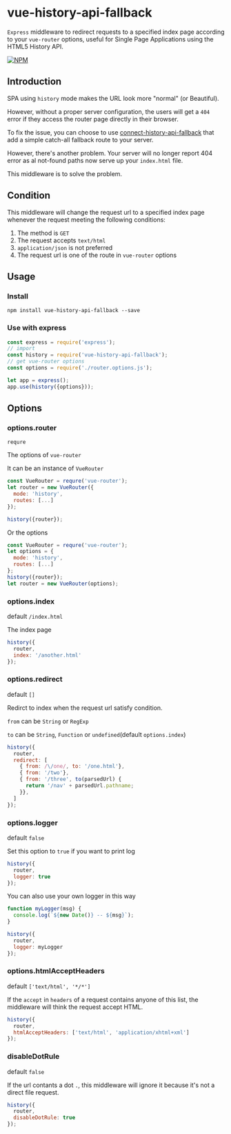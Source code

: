 # vue-history-api-fallback
`Express` middleware to redirect requests to a specified index page according to your `vue-router` options, useful for Single Page Applications using the HTML5 History API.

[![NPM](https://nodei.co/npm/vue-history-api-fallback.png?downloads=true)](https://nodei.co/npm/vue-history-api-fallback/)

## Introduction

SPA using `history` mode makes the URL look more "normal" (or Beautiful).

However, without a proper server configuration, the users will get a `404` error if they access the router page directly in their browser.

To fix the issue, you can choose to use [connect-history-api-fallback](https://github.com/bripkens/connect-history-api-fallback) that add a simple catch-all fallback route to your server.

However, there's another problem. Your server will no longer report 404 error as al not-found paths now serve up your `index.html` file.

This middleware is to solve the problem.

## Condition
This middleware will change the request url to a specified index page whenever the request meeting the following conditions:

1.  The method is `GET`
2.  The request accepts `text/html`
3.  `application/json` is not preferred
4.  The request url is one of the route in `vue-router` options


## Usage
### Install
```
npm install vue-history-api-fallback --save
```

### Use with express
```js
const express = require('express');
// import
const history = require('vue-history-api-fallback');
// get vue-router options
const options = require('./router.options.js');

let app = express();
app.use(history({options}));
```

## Options
### options.router
`requre`

The options of `vue-router`

It can be an instance of `VueRouter`
```js
const VueRouter = requre('vue-router');
let router = new VueRouter({
  mode: 'history',
  routes: [...]
});

history({router});
```

Or the options
```js
const VueRouter = requre('vue-router');
let options = {
  mode: 'history',
  routes: [...]
};
history({router});
let router = new VueRouter(options);
```

### options.index
default `/index.html`

The index page
```js
history({
  router,
  index: '/another.html'
});
```

### options.redirect
default `[]`

Redirct to index when the request url satisfy condition.

`from` can be `String` or `RegExp`

`to` can be `String`, `Function` or `undefined`(default `options.index`)
```js
history({
  router,
  redirect: [
    { from: /\/one/, to: '/one.html'},
    { from: '/two'},
    { from: '/three', to(parsedUrl) {
      return '/nav' + parsedUrl.pathname;
    }},
  ]
});
```

### options.logger
default `false`

Set this option to `true` if you want to print log
```js
history({
  router,
  logger: true
});
```

You can also use your own logger in this way
```js
function myLogger(msg) {
  console.log(`${new Date()} -- ${msg}`);
}

history({
  router,
  logger: myLogger
});
```

### options.htmlAcceptHeaders
default `['text/html', '*/*']`

If the `accept` in `headers` of a request contains anyone of this list, the middleware will think the request accept HTML.

```js
history({
  router,
  htmlAcceptHeaders: ['text/html', 'application/xhtml+xml']
});
```


### disableDotRule
default `false`

If the url contants a dot `.`, this middleware will ignore it because it's not a direct file request.

```js
history({
  router,
  disableDotRule: true
});
```
